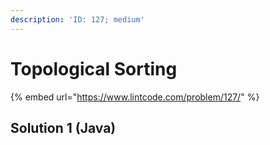 ```yaml
---
description: 'ID: 127; medium'
---
```


# Topological Sorting

{% embed url="https://www.lintcode.com/problem/127/" %}

## Solution 1 \(Java\)

```java

```

